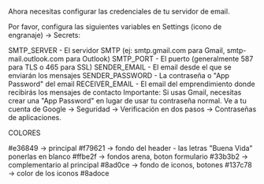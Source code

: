Ahora necesitas configurar las credenciales de tu servidor de email.

Por favor, configura las siguientes variables en Settings (icono de engranaje) → Secrets:

SMTP_SERVER - El servidor SMTP (ej: smtp.gmail.com para Gmail, smtp-mail.outlook.com para Outlook)
SMTP_PORT - El puerto (generalmente 587 para TLS o 465 para SSL)
SENDER_EMAIL - El email desde el que se enviarán los mensajes
SENDER_PASSWORD - La contraseña o "App Password" del email
RECEIVER_EMAIL - El email del emprendimiento donde recibirás los mensajes de contacto
Importante: Si usas Gmail, necesitas crear una "App Password" en lugar de usar tu contraseña normal. Ve a tu cuenta de Google → Seguridad → Verificación en dos pasos → Contraseñas de aplicaciones.



COLORES

#e36849 -> principal
#f79621 -> fondo del header - las letras "Buena Vida" ponerlas en blanco
#ffbe2f -> fondos arena, boton formulario
#33b3b2 -> complementario al principal
#8ad0ce -> fondo de iconos, botones 
#137c78 -> color de los iconos
#8adoce
